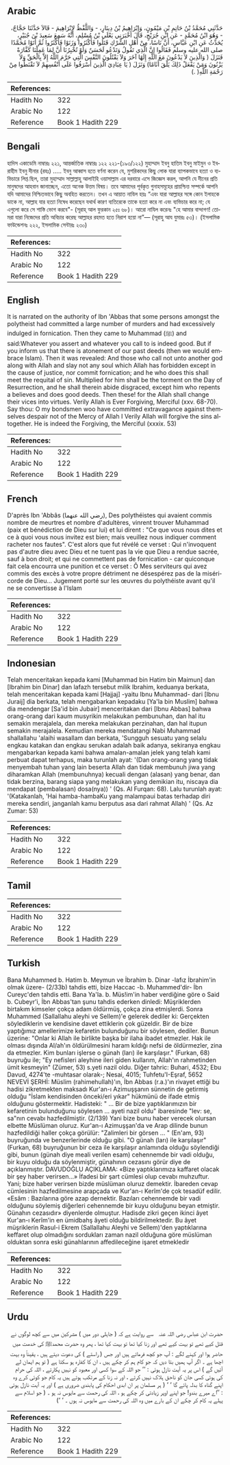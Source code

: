 ## Arabic


<div dir="rtl" lang="ar" style={{fontSize:'larger',backgroundColor:'#f8f9fa',padding:20}}>
حَدَّثَنِي مُحَمَّدُ بْنُ حَاتِمِ بْنِ مَيْمُونٍ، وَإِبْرَاهِيمُ بْنُ دِينَارٍ، - وَاللَّفْظُ لإِبْرَاهِيمَ - قَالاَ حَدَّثَنَا حَجَّاجٌ، - وَهُوَ ابْنُ مُحَمَّدٍ - عَنِ ابْنِ جُرَيْجٍ، قَالَ أَخْبَرَنِي يَعْلَى بْنُ مُسْلِمٍ، أَنَّهُ سَمِعَ سَعِيدَ بْنَ جُبَيْرٍ، يُحَدِّثُ عَنِ ابْنِ عَبَّاسٍ، أَنَّ نَاسًا، مِنْ أَهْلِ الشِّرْكِ قَتَلُوا فَأَكْثَرُوا وَزَنَوْا فَأَكْثَرُوا ثُمَّ أَتَوْا مُحَمَّدًا صلى الله عليه وسلم فَقَالُوا إِنَّ الَّذِي تَقُولُ وَتَدْعُو لَحَسَنٌ وَلَوْ تُخْبِرُنَا أَنَّ لِمَا عَمِلْنَا كَفَّارَةً فَنَزَلَ ‏(‏ وَالَّذِينَ لاَ يَدْعُونَ مَعَ اللَّهِ إِلَهًا آخَرَ وَلاَ يَقْتُلُونَ النَّفْسَ الَّتِي حَرَّمَ اللَّهُ إِلاَّ بِالْحَقِّ وَلاَ يَزْنُونَ وَمَنْ يَفْعَلْ ذَلِكَ يَلْقَ أَثَامًا‏)‏ وَنَزَلَ ‏(‏ يَا عِبَادِيَ الَّذِينَ أَسْرَفُوا عَلَى أَنْفُسِهِمْ لاَ تَقْنَطُوا مِنْ رَحْمَةِ اللَّهِ‏(‏ ‏.‏)
</div>
<div style={{backgroundColor:'#f8f9fa',padding:20, marginBottom: 10}}><table> <thead> <tr> <th>References:</th> <th></th> </tr> </thead> <tbody><tr><td>Hadith No</td><td>322</td></tr><tr><td>Arabic No</td><td>122</td></tr><tr><td>Reference</td><td>Book 1 Hadith 229</td></tr></tbody></table></div>

## Bengali


<div dir="ltr" lang="bn" style={{fontSize:'larger',backgroundColor:'#f8f9fa',padding:20}}>
হাদিস একাডেমি নাম্বারঃ ২২১, আন্তর্জাতিক নাম্বারঃ ১২২ ২২১-(১৯৩/১২২) মুহাম্মাদ ইবনু হাতিম ইবনু মাইমুন ও ইবরাহীম ইবনু দীনার (রহঃ) ..... ইবনু আব্বাস হতে বর্ণনা করেন যে, মুশরিকদের কিছু লোক যারা ব্যাপকভাবে হত্যা ও ব্যভিচারে লিপ্ত ছিল, তারা মুহাম্মাদ সাল্লাল্লাহু আলাইহি ওয়াসাল্লাম এর দরবারে এসে জিজ্ঞেস করল, আপনি যে দীনের প্রতি মানুষদের আহবান জানাচ্ছেন, এতো অনেক উত্তম বিষয়। তবে আমাদের পূর্বকৃত গুনাহসমূহের প্রায়শ্চিত্ত সম্পর্কে আপনি যদি আমাদের নিশ্চিতভাবে কিছু অবহিত করতেন। তখন এ আয়াত নাযিল হয়ঃ “এবং যারা আল্লাহর সঙ্গে কোন ইলাহকে ডাকে না, আল্লাহ যার হত্যা নিষেধ করেছেন যথার্থ কারণ ব্যতিরেকে তাকে হত্যা করে না এবং ব্যভিচার করে না; যে এগুলো করে সে শাস্তি ভোগ করবে"- (সূরাহ্ আল ফুরকান ২৫ঃ ৬৮)। আরো নাযিল করেনঃ "হে আমার বান্দাগণ! তোমরা যারা নিজেদের প্রতি অবিচার করেছ আল্লাহর রহমত হতে নিরাশ হয়ো না”— (সূরাহু আয যুমারঃ ৫৩)। (ইসলামিক ফাউন্ডেশনঃ ২২২, ইসলামিক সেন্টারঃ ২৩০)
</div>
<div style={{backgroundColor:'#f8f9fa',padding:20, marginBottom: 10}}><table> <thead> <tr> <th>References:</th> <th></th> </tr> </thead> <tbody><tr><td>Hadith No</td><td>322</td></tr><tr><td>Arabic No</td><td>122</td></tr><tr><td>Reference</td><td>Book 1 Hadith 229</td></tr></tbody></table></div>

## English


<div dir="ltr" lang="en" style={{fontSize:'larger',backgroundColor:'#f8f9fa',padding:20}}>
It is narrated on the authority of Ibn 'Abbas that some persons amongst the polytheist had committed a large number of murders and had excessively indulged in fornication. Then they came to Muhammad (ﷺ) and said:Whatever you assert and whatever you call to is indeed good. But if you inform us that there is atonement of our past deeds (then we would embrace Islam). Then it was revealed: And those who call not unto another god along with Allah and slay not any soul which Allah has forbidden except in the cause of justice, nor commit fornication; and he who does this shall meet the requital of sin. Multiplied for him shall be the torment on the Day of Resurrection, and he shall therein abide disgraced, except him who repents a believes and does good deeds. Then these! for the Allah shall change their vices into virtues. Verily Allah is Ever Forgiving, Merciful (xxv. 68-70). Say thou: O my bondsmen woo have committed extravagance against themselves despair not of the Mercy of Allah I Verily Allah will forgive the sins altogether. He is indeed the Forgiving, the Merciful (xxxix. 53)
</div>
<div style={{backgroundColor:'#f8f9fa',padding:20, marginBottom: 10}}><table> <thead> <tr> <th>References:</th> <th></th> </tr> </thead> <tbody><tr><td>Hadith No</td><td>322</td></tr><tr><td>Arabic No</td><td>122</td></tr><tr><td>Reference</td><td>Book 1 Hadith 229</td></tr></tbody></table></div>

## French


<div dir="ltr" lang="fr" style={{fontSize:'larger',backgroundColor:'#f8f9fa',padding:20}}>
D'après Ibn 'Abbâs (رضي الله عنهما), Des polythéistes qui avaient commis nombre de meurtres et nombre d'adultères, vinrent trouver Muhammad (paix et bénédiction de Dieu sur lui) et lui dirent : "Ce que vous nous dites et ce à quoi vous nous invitez est bien; mais veuillez nous indiquer comment racheter nos fautes". C'est alors que fut révélé ce verset : Qui n'invoquent pas d'autre dieu avec Dieu et ne tuent pas la vie que Dieu a rendue sacrée, sauf à bon droit; et qui ne commettent pas de fornication - car quiconque fait cela encourra une punition et ce verset : Ô Mes serviteurs qui avez commis des excès à votre propre détriment ne désespérez pas de la miséricorde de Dieu... Jugement porté sur les œuvres du polythéiste avant qu'il ne se convertisse à l'Islam
</div>
<div style={{backgroundColor:'#f8f9fa',padding:20, marginBottom: 10}}><table> <thead> <tr> <th>References:</th> <th></th> </tr> </thead> <tbody><tr><td>Hadith No</td><td>322</td></tr><tr><td>Arabic No</td><td>122</td></tr><tr><td>Reference</td><td>Book 1 Hadith 229</td></tr></tbody></table></div>

## Indonesian


<div dir="ltr" lang="id" style={{fontSize:'larger',backgroundColor:'#f8f9fa',padding:20}}>
Telah menceritakan kepada kami [Muhammad bin Hatim bin Maimun] dan [Ibrahim bin Dinar] dan lafazh tersebut milik Ibrahim, keduanya berkata, telah menceritakan kepada kami [Hajjaj] -yaitu Ibnu Muhammad- dari [Ibnu Juraij] dia berkata, telah mengabarkan kepadaku [Ya'la bin Muslim] bahwa dia mendengar [Sa'id bin Jubair] menceritakan dari [Ibnu Abbas] bahwa orang-orang dari kaum musyrikin melakukan pembunuhan, dan hal itu semakin merajalela, dan mereka melakukan perzinahan, dan hal itupun semakin merajalela. Kemudian mereka mendatangi Nabi Muhammad shallallahu 'alaihi wasallam dan berkata, 'Sungguh sesuatu yang selalu engkau katakan dan engkau serukan adalah baik adanya, sekiranya engkau mengabarkan kepada kami bahwa amalan-amalan jelek yang telah kami perbuat dapat terhapus, maka turunlah ayat: '(Dan orang-orang yang tidak menyembah tuhan yang lain beserta Allah dan tidak membunuh jiwa yang diharamkan Allah (membunuhnya) kecuali dengan (alasan) yang benar, dan tidak berzina, barang siapa yang melakukan yang demikian itu, niscaya dia mendapat (pembalasan) dosa(nya)) ' (Qs. Al Furqan: 68). Lalu turunlah ayat: '(Katakanlah, 'Hai hamba-hambaKu yang malampaui batas terhadap diri mereka sendiri, janganlah kamu berputus asa dari rahmat Allah) ' (Qs. Az Zumar: 53)
</div>
<div style={{backgroundColor:'#f8f9fa',padding:20, marginBottom: 10}}><table> <thead> <tr> <th>References:</th> <th></th> </tr> </thead> <tbody><tr><td>Hadith No</td><td>322</td></tr><tr><td>Arabic No</td><td>122</td></tr><tr><td>Reference</td><td>Book 1 Hadith 229</td></tr></tbody></table></div>

## Tamil


<div dir="ltr" lang="ta" style={{fontSize:'larger',backgroundColor:'#f8f9fa',padding:20}}>

</div>
<div style={{backgroundColor:'#f8f9fa',padding:20, marginBottom: 10}}><table> <thead> <tr> <th>References:</th> <th></th> </tr> </thead> <tbody><tr><td>Hadith No</td><td>322</td></tr><tr><td>Arabic No</td><td>122</td></tr><tr><td>Reference</td><td>Book 1 Hadith 229</td></tr></tbody></table></div>

## Turkish


<div dir="ltr" lang="tr" style={{fontSize:'larger',backgroundColor:'#f8f9fa',padding:20}}>
Bana Muhammed b. Hatim b. Meymun ve İbrahim b. Dinar -lafız İbrahim'in olmak üzere- (2/33b) tahdis etti, bize Haccac -b. Muhammed'dir- İbn Cureyc'den tahdis etti. Bana Ya'la. b. Müs!im'in haber verdiğine göre o Said b. Cubeyr'i, İbn Abbas'tan şunu tahdis ederken dinledi: Müşriklerden birtakım kimseler çokça adam öldürmüş, çokça zina etmişlerdi. Sonra Muhammed (Sallallahu aleyhi ve Sellem)'e gelerek dediler ki: Gerçekten söylediklerin ve kendisine davet ettiklerin çok güzeldir. Bir de bize yaptığımız amellerimize kefaretin bulunduğunu bir söylesen, dediler. Bunun üzerine: "Onlar ki Allah ile birlikte başka bir ilaha ibadet etmezler. Hak ile olması dışında Al/ah'ın öldürülmesini haram kıldığı nefsi de öldürmezler, zina da etmezler. Kim bunları işlerse o günah (ları) ile karşılaşır." (Furkan, 68) buyruğu ile; "Ey nefisleri aleyhine ileri giden kullarım, Allah'ın rahmetinden ümit kesmeyin" (Zümer, 53) s.yeti nazil oldu. Diğer tahric: Buhari, 4532; Ebu Davud, 4274'te -muhtasar olarak-; Nesai, 4015; Tuhfetu'I-Eşraf, 5652 NEVEVİ ŞERHİ: Müslim (rahimehullah)'ın, İbn Abbas (r.a.)'ın rivayet ettiği bu hadisi zikretmekten maksadı Kur'an-ı Azimuşşanın sünnetin de getirmiş olduğu "İslam kendisinden önceki/eri yıkar" hükmünü de ifade etmiş olduğunu göstermektir. Hadisteki: " ... Bir de bize yaptıklarımızın bir kefaretinin bulunduğunu söylesen ... ayeti nazil oldu" ibaresinde "lev: se, sa"nın cevabı hazfedilmiştir. (2/139) Yani bize bunu haber verecek olursan elbette Müslüman oluruz. Kur'an-ı Azimuşşan'da ve Arap dilinde bunun hazfedildiği haller çokça görülür: "Zalimleri bir görsen ... " (En'am, 93) buyruğunda ve benzerlerinde olduğu gibi. "O günah (ları) ile karşılaşır" (Furkan, 68) buyruğunun bir ceza ile karşılaşır anlamında olduğu söylendiği gibi, bunun (günah diye meali verilen esam) cehennemde bir vadi olduğu, bir kuyu olduğu da söylenmiştir, günahının cezasını görür diye de açıklanmıştır. DAVUDOĞLU AÇIKLAMA: «Bize yaptıklarımıza kaffaret olacak bir şey haber verirsen...» İfadesi bir şart cümlesi olup cevabı muhzuftur. Yani; bize haber verirsen bizde müslüman oluruz demektir. İbareden cevap cümlesinin hazfedilmesine arapçada ve Kur'an-ı Kerîm'de çok tesadüf edilir. «Esâm : Bazılarına göre azap dernektir. Bazıları cehennemde bir vadi olduğunu söylemiş diğerleri cehennemde bir kuyu olduğunu beyan etmiştir. Günahın cezasıdır» diyenlerde olmuştur. Hadisde zikri geçen ikinci âyet Kur'an-ı Kerîm'in en ümidbahş âyeti olduğu bildirilmektedir. Bu âyet müşriklerin Rasul-i Ekrem (Sallallahu Aleyhi ve Sellem)'den yaptıklarına keffaret olup olmadığını sordukları zaman nazil olduğuna göre müslüman olduktan sonra eski günahlarının affedileceğine işaret etmekledir
</div>
<div style={{backgroundColor:'#f8f9fa',padding:20, marginBottom: 10}}><table> <thead> <tr> <th>References:</th> <th></th> </tr> </thead> <tbody><tr><td>Hadith No</td><td>322</td></tr><tr><td>Arabic No</td><td>122</td></tr><tr><td>Reference</td><td>Book 1 Hadith 229</td></tr></tbody></table></div>

## Urdu


<div dir="rtl" lang="ur" style={{fontSize:'larger',backgroundColor:'#f8f9fa',padding:20}}>
حضرت ابن عباس ‌رضی ‌اللہ ‌عنہ ‌ ‌ سے روایت ہے کہ ( جاہلی دور میں ) مشرکین میں سے کچھ لوگوں نے قتل کیے تھے تو بہت کیے تھے اور زنا کیا تھا تو بہت کیا تھا ، پھر وہ حضرت محمدﷺ کی خدمت میں حاضر ہوا اور کہنے لگے : آپ جو کچھ فرماتے ہیں اور جس ( راستے ) کی دعوت دیتے ہیں ، یقیناً وہ بہت اچھا ہے ۔ اگر آپ ہمیں بتا دیں کہ جو کام ہم کر چکے ہیں ، ان کا کفارہ ہو سکتا ہے ( تو ہم ایمان لے آئیں گے ) اس پر یہ آیت نازل ہوئی : ’’ جو اللہ کے سوا کسی اور معبود کو نہیں پکارتے ، اللہ کی حرام کی ہوئی کسی جان کو ناحق ہلاک نہیں کرتے ، اور نہ زنا کے مرتکب ہوتے ہیں یہ کام جو کوئی کرے وہ اپنے گناہ کا بدلہ پائے گا ‘ ‘ ( ہر مسلمان پر ان ابدی احکام کی پابندی ضروری ہے ) اور یہ آیت نازل ہوئی : ’’اے میرے بندو! جو اپنے اوپر زیادتی کر چکے ہو ، اللہ کی رحمت سے مایوس نہ ہو ۔ ( جو اسلام سے پہلے یہ کام کر چکے ان کے بارے میں وہ اللہ کی رحمت سے مایوس نہ ہوں ۔ ‘ ‘)
</div>
<div style={{backgroundColor:'#f8f9fa',padding:20, marginBottom: 10}}><table> <thead> <tr> <th>References:</th> <th></th> </tr> </thead> <tbody><tr><td>Hadith No</td><td>322</td></tr><tr><td>Arabic No</td><td>122</td></tr><tr><td>Reference</td><td>Book 1 Hadith 229</td></tr></tbody></table></div>